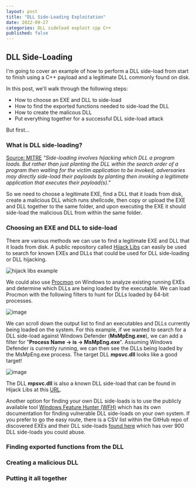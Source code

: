 ```yaml
---
layout: post
title: "DLL Side-Loading Exploitation"
date: 2022-09-27
categories: DLL sideload exploit cpp C++
published: false
---
```


## DLL Side-Loading

I'm going to cover an example of how to perform a DLL side-load from start to finish using a C++ payload and a legitimate DLL commonly found on disk. 

In this post, we'll walk through the following steps:
- How to choose an EXE and DLL to side-load
- How to find the exported functions needed to side-load the DLL
- How to create the malicous DLL
- Put everything together for a successful DLL side-load attack

But first...

### What is DLL side-loading?

[Source: MITRE](https://attack.mitre.org/techniques/T1574/002/)
_"Side-loading involves hijacking which DLL a program loads. 
But rather than just planting the DLL within the search order of a program then waiting for the victim application to be invoked, adversaries may 
directly side-load their payloads by planting then invoking a legitimate application that executes their payload(s)."_

So we need to choose a legitimate EXE, find a DLL that it loads from disk, create a malicious DLL which runs shellcode, then copy or upload the EXE and DLL together to the same folder, and upon executing the EXE it should side-load the malicious DLL from within the same folder.

### Choosing an EXE and DLL to side-load
There are various methods we can use to find a legitimate EXE and DLL that it loads from disk. A public repository called [Hijack Libs](https://hijacklibs.net/) can easily be used to search for known EXEs and DLLs that could be used for DLL side-loading or DLL hijacking.

![hijack libs example](https://user-images.githubusercontent.com/35749735/192627446-8402c80e-af7d-4433-97ef-40b4965e3eea.png)

We could also use [Procmon](https://learn.microsoft.com/en-us/sysinternals/downloads/procmon) on Windows to analyze existing running EXEs and determine which DLLs are being loaded by the executable. We can load Procmon with the following filters to hunt for DLLs loaded by 64-bit processes.

![image](https://user-images.githubusercontent.com/35749735/192628830-12bbd8e2-3ddf-4b2a-9741-44634c1cfe0c.png)

We can scroll down the output list to find an executables and DLLs currently being loaded on the system. For this example, if we wanted to search for a DLL side-load against Windows Defender (**MsMpEng.exe**), we can add a filter for "__Process Name -> is -> MsMpEng.exe__". Assuming Windows Defender is currently running, we can then see the DLLs being loaded by the MsMpEng.exe process. The target DLL **mpsvc.dll** looks like a good target!

![image](https://user-images.githubusercontent.com/35749735/192629760-4a3b9418-fb9a-454b-888d-e895bd894c60.png)

The DLL **mpsvc.dll** is also a known DLL side-load that can be found in Hijack Libs at this [URL](https://hijacklibs.net/entries/microsoft/built-in/mpsvc.html).

Another option for finding your own DLL side-loads is to use the publicly available tool [Windows Feature Hunter (WFH)](https://github.com/ConsciousHacker/WFH) which has its own documentation for finding vulnerable DLL side-loads on your own system. If you prefer to go the easy route, there is a CSV list within the GitHub repo of discovered EXEs and their DLL side-loads [found here](https://github.com/ConsciousHacker/WFH/blob/main/examples/WFH_Dridex_System32_08172022.csv) which has over 900 DLL side-loads you could abuse.

### Finding exported functions from the DLL


### Creating a malicious DLL


### Putting it all together

